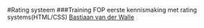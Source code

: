 #Rating systeem 
###Training FOP
eerste kennismaking met rating systems(HTML/CSS)
[Bastiaan van der Walle](http://19724.hosts.ma-web.nl)